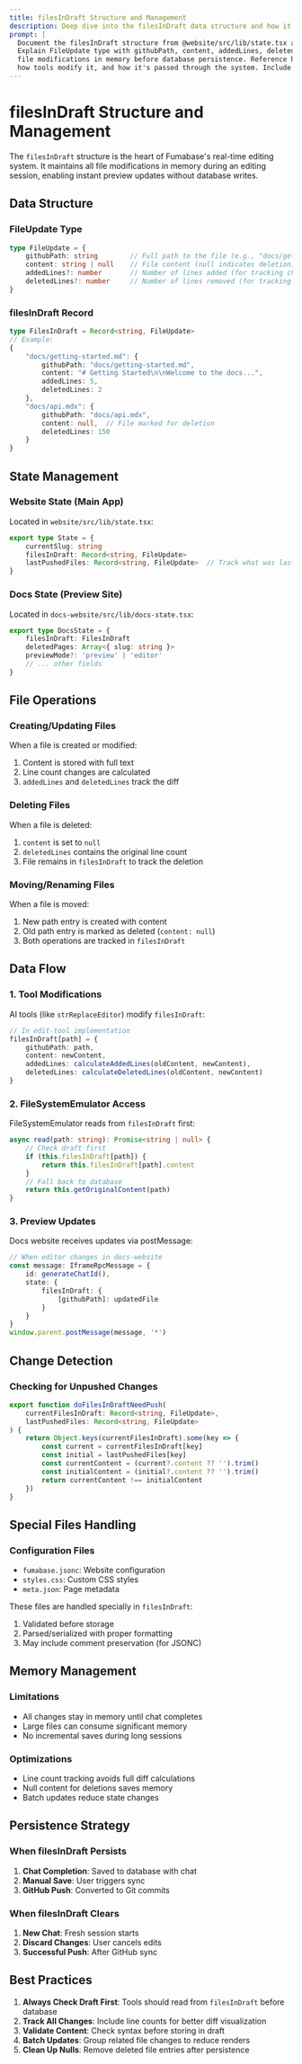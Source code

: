 ```yaml
---
title: filesInDraft Structure and Management
description: Deep dive into the filesInDraft data structure and how it manages in-memory file changes
prompt: |
  Document the filesInDraft structure from @website/src/lib/state.tsx and @docs-website/src/lib/edit-tool.
  Explain FileUpdate type with githubPath, content, addedLines, deletedLines fields. Show how it tracks
  file modifications in memory before database persistence. Reference how FileSystemEmulator uses it,
  how tools modify it, and how it's passed through the system. Include state management with Zustand.
---
```


# filesInDraft Structure and Management

The `filesInDraft` structure is the heart of Fumabase's real-time editing system. It maintains all file modifications in memory during an editing session, enabling instant preview updates without database writes.

## Data Structure

### FileUpdate Type
```typescript
type FileUpdate = {
    githubPath: string        // Full path to the file (e.g., "docs/getting-started.md")
    content: string | null    // File content (null indicates deletion)
    addedLines?: number       // Number of lines added (for tracking changes)
    deletedLines?: number     // Number of lines removed (for tracking changes)
}
```

### filesInDraft Record
```typescript
type FilesInDraft = Record<string, FileUpdate>
// Example:
{
    "docs/getting-started.md": {
        githubPath: "docs/getting-started.md",
        content: "# Getting Started\n\nWelcome to the docs...",
        addedLines: 5,
        deletedLines: 2
    },
    "docs/api.mdx": {
        githubPath: "docs/api.mdx",
        content: null,  // File marked for deletion
        deletedLines: 150
    }
}
```

## State Management

### Website State (Main App)
Located in `website/src/lib/state.tsx`:
```typescript
export type State = {
    currentSlug: string
    filesInDraft: Record<string, FileUpdate>
    lastPushedFiles: Record<string, FileUpdate>  // Track what was last synced
}
```

### Docs State (Preview Site)
Located in `docs-website/src/lib/docs-state.tsx`:
```typescript
export type DocsState = {
    filesInDraft: FilesInDraft
    deletedPages: Array<{ slug: string }>
    previewMode?: 'preview' | 'editor'
    // ... other fields
}
```

## File Operations

### Creating/Updating Files
When a file is created or modified:
1. Content is stored with full text
2. Line count changes are calculated
3. `addedLines` and `deletedLines` track the diff

### Deleting Files
When a file is deleted:
1. `content` is set to `null`
2. `deletedLines` contains the original line count
3. File remains in `filesInDraft` to track the deletion

### Moving/Renaming Files
When a file is moved:
1. New path entry is created with content
2. Old path entry is marked as deleted (`content: null`)
3. Both operations are tracked in `filesInDraft`

## Data Flow

### 1. Tool Modifications
AI tools (like `strReplaceEditor`) modify `filesInDraft`:
```typescript
// In edit-tool implementation
filesInDraft[path] = {
    githubPath: path,
    content: newContent,
    addedLines: calculateAddedLines(oldContent, newContent),
    deletedLines: calculateDeletedLines(oldContent, newContent)
}
```

### 2. FileSystemEmulator Access
FileSystemEmulator reads from `filesInDraft` first:
```typescript
async read(path: string): Promise<string | null> {
    // Check draft first
    if (this.filesInDraft[path]) {
        return this.filesInDraft[path].content
    }
    // Fall back to database
    return this.getOriginalContent(path)
}
```

### 3. Preview Updates
Docs website receives updates via postMessage:
```typescript
// When editor changes in docs-website
const message: IframeRpcMessage = {
    id: generateChatId(),
    state: {
        filesInDraft: {
            [githubPath]: updatedFile
        }
    }
}
window.parent.postMessage(message, '*')
```

## Change Detection

### Checking for Unpushed Changes
```typescript
export function doFilesInDraftNeedPush(
    currentFilesInDraft: Record<string, FileUpdate>,
    lastPushedFiles: Record<string, FileUpdate>
) {
    return Object.keys(currentFilesInDraft).some(key => {
        const current = currentFilesInDraft[key]
        const initial = lastPushedFiles[key]
        const currentContent = (current?.content ?? '').trim()
        const initialContent = (initial?.content ?? '').trim()
        return currentContent !== initialContent
    })
}
```

## Special Files Handling

### Configuration Files
- `fumabase.jsonc`: Website configuration
- `styles.css`: Custom CSS styles
- `meta.json`: Page metadata

These files are handled specially in `filesInDraft`:
1. Validated before storage
2. Parsed/serialized with proper formatting
3. May include comment preservation (for JSONC)

## Memory Management

### Limitations
- All changes stay in memory until chat completes
- Large files can consume significant memory
- No incremental saves during long sessions

### Optimizations
- Line count tracking avoids full diff calculations
- Null content for deletions saves memory
- Batch updates reduce state changes

## Persistence Strategy

### When filesInDraft Persists
1. **Chat Completion**: Saved to database with chat
2. **Manual Save**: User triggers sync
3. **GitHub Push**: Converted to Git commits

### When filesInDraft Clears
1. **New Chat**: Fresh session starts
2. **Discard Changes**: User cancels edits
3. **Successful Push**: After GitHub sync

## Best Practices

1. **Always Check Draft First**: Tools should read from `filesInDraft` before database
2. **Track All Changes**: Include line counts for better diff visualization
3. **Validate Content**: Check syntax before storing in draft
4. **Batch Updates**: Group related file changes to reduce renders
5. **Clean Up Nulls**: Remove deleted file entries after persistence